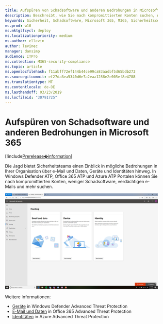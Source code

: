 ```yaml
---
title: Aufspüren von Schadsoftware und anderen Bedrohungen in Microsoft 365
description: Beschreibt, wie Sie nach kompromittierten Konten suchen, weniger Schadsoftware, verdächtige e-Mails und vieles mehr.
keywords: Sicherheit, Schadsoftware, Microsoft 365, M365, Sicherheitscenter, jagen, jagen, Windows Defender ATP, Office 365 ATP, Azure ATP
ms.prod: w10
ms.mktglfcycl: deploy
ms.localizationpriority: medium
ms.author: ellevin
author: levinec
manager: dansimp
audience: ITPro
ms.collection: M365-security-compliance
ms.topic: article
ms.openlocfilehash: f11abff72ef144b44ce99ca83aadbf5d65bdb273
ms.sourcegitcommit: ef27da3ea5340d6e7a2eaa1288e2e005ef8e4788
ms.translationtype: MT
ms.contentlocale: de-DE
ms.lasthandoff: 03/23/2019
ms.locfileid: "30791725"
---
```

# <a name="hunt-for-malware-and-other-threats-in-microsoft-365"></a>Aufspüren von Schadsoftware und anderen Bedrohungen in Microsoft 365

[!include[Prerelease�information](prerelease.md)]

Die Jagd bietet Sicherheitsteams einen Einblick in mögliche Bedrohungen in Ihrer Organisation über e-Mail und Daten, Geräte und Identitäten hinweg. In Windows Defender ATP, Office 365 ATP und Azure ATP Portalen können Sie nach kompromittierten Konten, weniger Schadsoftware, verdächtigen e-Mails und mehr suchen.

![Seite "Hunting"](./media/security-docs/hunt.png)

Weitere Informationen:

* [Geräte](https://docs.microsoft.com/en-us/windows/security/threat-protection/windows-defender-atp/advanced-hunting-windows-defender-advanced-threat-protection) in Windows Defender Advanced Threat Protection
* [E-Mail und Daten](https://docs.microsoft.com/en-us/office365/securitycompliance/office-365-atp) in Office 365 Advanced Threat Protection
* [Identitäten](https://docs.microsoft.com/en-us/azure-advanced-threat-protection/investigate-a-user) in Azure Advanced Threat Protection
